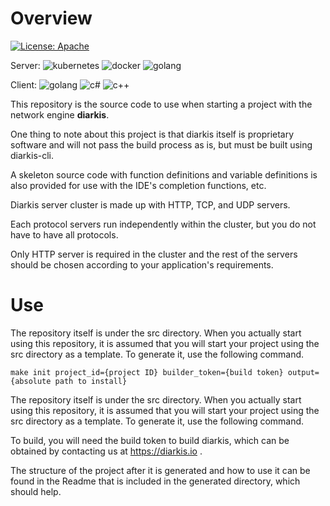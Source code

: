 
# Overview
[![License: Apache](https://img.shields.io/badge/License-Apache-yellow.svg)](https://opensource.org/licenses/MIT)

Server: ![kubernetes](https://img.shields.io/badge/-kubernetes-black.svg?logo=kubernetes&style=flat) ![docker](https://img.shields.io/badge/-docker-black.svg?logo=docker&style=flat) ![golang](https://img.shields.io/badge/-go-black.svg?logo=go&style=flat) 

Client: ![golang](https://img.shields.io/badge/-go-black.svg?logo=go&style=flat) ![c#](https://img.shields.io/badge/-csharp-black.svg?logo=csharp&style=flat) ![c++](https://img.shields.io/badge/-c++-black?logo=c%2B%2B&style=flat)

This repository is the source code to use when starting a project with the network engine **diarkis**.

One thing to note about this project is that diarkis itself is proprietary software and will not pass the build process as is, but must be built using diarkis-cli.

A skeleton source code with function definitions and variable definitions is also provided for use with the IDE's completion functions, etc.

Diarkis server cluster is made up with HTTP, TCP, and UDP servers.

Each protocol servers run independently within the cluster, but you do not have to have all protocols.

Only HTTP server is required in the cluster and the rest of the servers should be chosen according to your application's requirements.

# Use
The repository itself is under the src directory.
When you actually start using this repository, it is assumed that you will start your project using the src directory as a template.
To generate it, use the following command.

`make init project_id={project ID} builder_token={build token} output={absolute path to install}`

The repository itself is under the src directory.
When you actually start using this repository, it is assumed that you will start your project using the src directory as a template.
To generate it, use the following command.

To build, you will need the build token to build diarkis, which can be obtained by contacting us at https://diarkis.io .

The structure of the project after it is generated and how to use it can be found in the Readme that is included in the generated directory, which should help.

